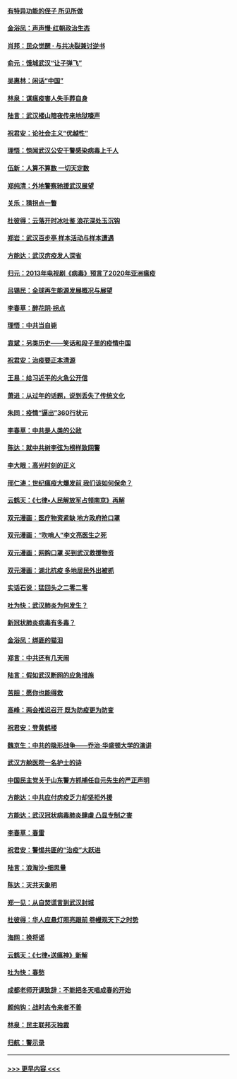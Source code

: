 #### [有特异功能的侄子 所见所做](../pages/nsc993/n11901154.md?t=02281302) 
#### [金浴凤：声声慢‧红朝政治生态](../pages/nsc993/n11899553.md?t=02281302) 
#### [肖邦：民众觉醒 · 与共决裂兼讨逆书](../pages/nsc993/n11898435.md?t=02281302) 
#### [俞元：饿城武汉“让子弹飞”](../pages/nsc993/n11898344.md?t=02281302) 
#### [吴惠林：闲话“中国”](../pages/nsc993/n11898182.md?t=02281302) 
#### [林泉：谋瘟疫害人失手葬自身](../pages/nsc993/n11897892.md?t=02281302) 
#### [陆言：武汉楼山暗夜传来地狱嚎声](../pages/nsc993/n11897033.md?t=02281302) 
#### [祝君安：论社会主义“优越性”](../pages/nsc993/n11897005.md?t=02281302) 
#### [理悟：惊闻武汉公安干警感染病毒上千人](../pages/nsc993/n11896947.md?t=02281302) 
#### [伍新：人算不算数 一切天定数](../pages/nsc993/n11893372.md?t=02281302) 
#### [郑纯清：外地警察驰援武汉展望](../pages/nsc993/n11893115.md?t=02281302) 
#### [关乐：猜拐点一瞥](../pages/nsc993/n11893020.md?t=02281302) 
#### [杜彼得：云落开时冰吐鉴 浪花深处玉沉钩](../pages/nsc993/n11892107.md?t=02281302) 
#### [郑岩：武汉百步亭 样本活动与样本遭遇](../pages/nsc993/n11892310.md?t=02281302) 
#### [方能达：武汉疠疫发人深省](../pages/nsc993/n11891376.md?t=02281302) 
#### [归元：2013年电视剧《病毒》预言了2020年亚洲瘟疫](../pages/nsc993/n11891126.md?t=02281302) 
#### [吕锡民：全球再生能源发展概况与展望](../pages/nsc993/n11890613.md?t=02281302) 
#### [李春草：醉花阴·拐点](../pages/nsc993/n11890567.md?t=02281302) 
#### [理悟：中共当自毙](../pages/nsc993/n11890559.md?t=02281302) 
#### [袁斌：另类历史——笑话和段子里的疫情中国](../pages/nsc993/n11889243.md?t=02281302) 
#### [祝君安：治疫要正本清源](../pages/nsc993/n11889085.md?t=02281302) 
#### [王易：给习近平的火急公开信](../pages/nsc993/n11888225.md?t=02281302) 
#### [萧进：从过年的话题，说到丢失了传统文化](../pages/nsc993/n11887732.md?t=02281302) 
#### [朱同：疫情“逼出”360行状元](../pages/nsc993/n11887678.md?t=02281302) 
#### [李春草：中共是人类的公敌](../pages/nsc993/n11887656.md?t=02281302) 
#### [陈达：就中共树李弦为榜样致网警](../pages/nsc993/n11887625.md?t=02281302) 
#### [李大眼：高光时刻的正义](../pages/nsc993/n11887585.md?t=02281302) 
#### [邢仁涛：世纪瘟疫大爆发前 我们该如何保命？](../pages/nsc993/n11887535.md?t=02281302) 
#### [云鹤天：《七律▪人民解放军占领南京》再解](../pages/nsc993/n11887524.md?t=02281302) 
#### [双元漫画：医疗物资紧缺 地方政府抢口罩](../pages/nsc993/n11884744.md?t=02281302) 
#### [双元漫画：“吹哨人”李文亮医生之死](../pages/nsc993/n11884705.md?t=02281302) 
#### [双元漫画：网购口罩 买到武汉救援物资](../pages/nsc993/n11884670.md?t=02281302) 
#### [双元漫画：湖北抗疫 多地居民外出被抓](../pages/nsc993/n11884643.md?t=02281302) 
#### [实话石说：猛回头之二零二零](../pages/nsc993/n11883968.md?t=02281302) 
#### [吐为快：武汉肺炎为何发生？](../pages/nsc993/n11882180.md?t=02281302) 
#### [新冠状肺炎病毒有多毒？](../pages/nsc993/n11881790.md?t=02281302) 
#### [金浴凤：绑匪的猫泪](../pages/nsc993/n11880664.md?t=02281302) 
#### [郑言：中共还有几天闹](../pages/nsc993/n11880645.md?t=02281302) 
#### [陆言：假如武汉断网的应急措施](../pages/nsc993/n11880619.md?t=02281302) 
#### [苦胆：愿你也能得救](../pages/nsc993/n11880601.md?t=02281302) 
#### [高峰：两会推迟召开  既为防疫更为防变](../pages/nsc993/n11879977.md?t=02281302) 
#### [祝君安：登黄鹤楼](../pages/nsc993/n11880583.md?t=02281302) 
#### [魏京生：中共的隐形战争——乔治‧华盛顿大学的演讲](../pages/nsc993/n11879765.md?t=02281302) 
#### [武汉方舱医院一名护士的诗](../pages/nsc993/n11878480.md?t=02281302) 
#### [中国民主党关于山东警方抓捕任自元先生的严正声明](../pages/nsc993/n11877506.md?t=02281302) 
#### [方能达：中共应付疠疫乏力却坚拒外援](../pages/nsc993/n11877497.md?t=02281302) 
#### [方能达：武汉冠状病毒肺炎肆虐 凸显专制之害](../pages/nsc993/n11877475.md?t=02281302) 
#### [李春草：春雷](../pages/nsc993/n11876287.md?t=02281302) 
#### [祝君安：警惕共匪的“治疫”大跃进](../pages/nsc993/n11876084.md?t=02281302) 
#### [陆言：浪淘沙•细思量](../pages/nsc993/n11876071.md?t=02281302) 
#### [陈达：灭共天象明](../pages/nsc993/n11876063.md?t=02281302) 
#### [郑一见：从自焚谎言到武汉封城](../pages/nsc993/n11875621.md?t=02281302) 
#### [杜彼得：华人应悬灯照亮跟前 卷幔观天下之时势](../pages/nsc993/n11874822.md?t=02281302) 
#### [海网：换将谣](../pages/nsc993/n11873712.md?t=02281302) 
#### [云鹤天：《七律▪送瘟神》新解](../pages/nsc993/n11873598.md?t=02281302) 
#### [吐为快：春愁](../pages/nsc993/n11872801.md?t=02281302) 
#### [成都老师开课致辞：不能把冬天唱成春的开始](../pages/nsc993/n11872653.md?t=02281302) 
#### [颜纯钩：战时态令来者不善](../pages/nsc993/n11872011.md?t=02281302) 
#### [林泉：民主联邦灭独裁](../pages/nsc993/n11870998.md?t=02281302) 
#### [归航：警示录](../pages/nsc993/n11870963.md?t=02281302) 

----
#### [ >>> 更早内容 <<< ](../indexes/nsc993-earlier.md)
